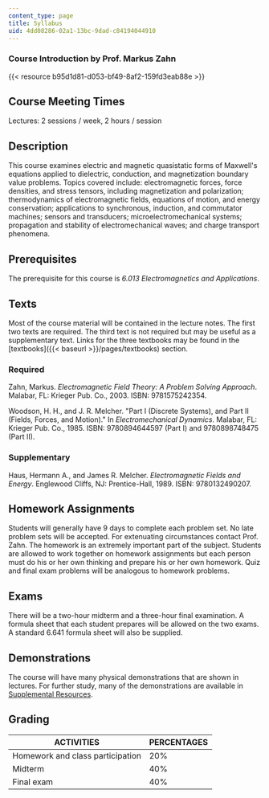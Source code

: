 ```yaml
---
content_type: page
title: Syllabus
uid: 4dd08286-02a1-13bc-9dad-c84194044910
---
```


### Course Introduction by Prof. Markus Zahn

{{< resource b95d1d81-d053-bf49-8af2-159fd3eab88e >}}

Course Meeting Times
--------------------

Lectures: 2 sessions / week, 2 hours / session

Description
-----------

This course examines electric and magnetic quasistatic forms of Maxwell's equations applied to dielectric, conduction, and magnetization boundary value problems. Topics covered include: electromagnetic forces, force densities, and stress tensors, including magnetization and polarization; thermodynamics of electromagnetic fields, equations of motion, and energy conservation; applications to synchronous, induction, and commutator machines; sensors and transducers; microelectromechanical systems; propagation and stability of electromechanical waves; and charge transport phenomena.

Prerequisites
-------------

The prerequisite for this course is _6.013 Electromagnetics and Applications_.

Texts
-----

Most of the course material will be contained in the lecture notes. The first two texts are required. The third text is not required but may be useful as a supplementary text. Links for the three textbooks may be found in the [textbooks]({{< baseurl >}}/pages/textbooks) section.

### Required

Zahn, Markus. _Electromagnetic Field Theory: A Problem Solving Approach_. Malabar, FL: Krieger Pub. Co., 2003. ISBN: 9781575242354.

Woodson, H. H., and J. R. Melcher. "Part I (Discrete Systems), and Part II (Fields, Forces, and Motion)." In _Electromechanical Dynamics_. Malabar, FL: Krieger Pub. Co., 1985. ISBN: 9780894644597 (Part I) and 9780898748475 (Part II).

### Supplementary

Haus, Hermann A., and James R. Melcher. _Electromagnetic Fields and Energy_. Englewood Cliffs, NJ: Prentice-Hall, 1989. ISBN: 9780132490207.

Homework Assignments
--------------------

Students will generally have 9 days to complete each problem set. No late problem sets will be accepted. For extenuating circumstances contact Prof. Zahn. The homework is an extremely important part of the subject. Students are allowed to work together on homework assignments but each person must do his or her own thinking and prepare his or her own homework. Quiz and final exam problems will be analogous to homework problems.

Exams
-----

There will be a two-hour midterm and a three-hour final examination. A formula sheet that each student prepares will be allowed on the two exams. A standard 6.641 formula sheet will also be supplied.

Demonstrations
--------------

The course will have many physical demonstrations that are shown in lectures. For further study, many of the demonstrations are available in [Supplemental Resources](/resources/res-6-001-electromagnetic-fields-and-energy-spring-2008/index.htm).

Grading
-------

| ACTIVITIES | PERCENTAGES |
| --- | --- |
| Homework and class participation | 20% |
| Midterm | 40% |
| Final exam | 40%